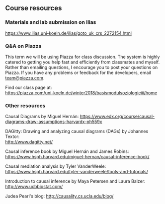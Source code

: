 
## Course resources

### Materials and lab submission on Ilias
<https://www.ilias.uni-koeln.de/ilias/goto_uk_crs_2272154.html>

### Q&A on Piazza
This term we will be using Piazza for class discussion. The system is highly catered to getting you help fast and efficiently from classmates and myself. Rather than emailing questions, I encourage you to post your questions on Piazza. If you have any problems or feedback for the developers, email team@piazza.com.

Find our class page at:  
<https://piazza.com/uni-koeln.de/winter2018/basismodulsoziologieiii/home>


### Other resources
Causal Diagrams by Miguel Hernán: <https://www.edx.org/course/causal-diagrams-draw-assumptions-harvardx-ph559x>

DAGitty: Drawing and analyzing causal diagrams (DAGs) by Johannes Textor:  
<http://www.dagitty.net/>

Causal inference book by Miguel Hernán and James Robins:  
<https://www.hsph.harvard.edu/miguel-hernan/causal-inference-book/>

Causal mediation analysis by Tyler VanderWeele:  
<https://www.hsph.harvard.edu/tyler-vanderweele/tools-and-tutorials/>

Introduction to causal inference by Maya Petersen and Laura Balzer:  
<http://www.ucbbiostat.com/>

Judea Pearl's blog: <http://causality.cs.ucla.edu/blog/>

